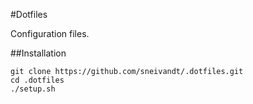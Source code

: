 #Dotfiles

Configuration files.

##Installation

    git clone https://github.com/sneivandt/.dotfiles.git
    cd .dotfiles
    ./setup.sh

